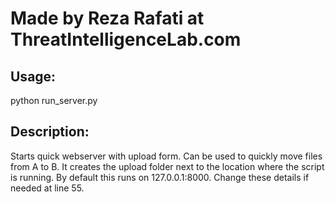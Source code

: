 # Made by Reza Rafati at ThreatIntelligenceLab.com
## Usage: 
python run_server.py 
## Description: 
Starts quick webserver with upload form. Can be used to quickly move files from A to B. It creates the upload folder next to the location where the script is running. By default this runs on 127.0.0.1:8000. Change these details if needed at line 55.
